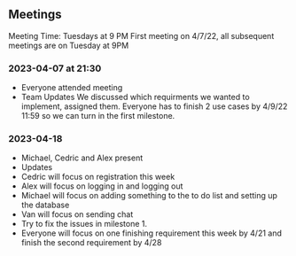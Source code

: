 ## Meetings

Meeting Time: Tuesdays at 9 PM
First meeting on 4/7/22, all subsequent meetings are on Tuesday at 9PM

### 2023-04-07 at 21:30

- Everyone attended meeting
- Team Updates
  We discussed which requirments we wanted to implement, assigned them. Everyone has to finish 2 use cases by 4/9/22 11:59 so we can turn in the first milestone.

### 2023-04-18

- Michael, Cedric and Alex present
- Updates
- Cedric will focus on registration this week
- Alex will focus on logging in and logging out
- Michael will focus on adding something to the to do list and setting up the database
- Van will focus on sending chat 
- Try to fix the issues in milestone 1.
- Everyone will focus on one finishing requirement this week by 4/21 and finish the second requirement by 4/28
